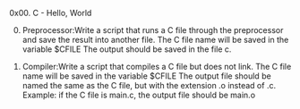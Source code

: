 
0x00. C - Hello, World

0. Preprocessor:Write a script that runs a C file through the preprocessor and save the result into another file.
The C file name will be saved in the variable $CFILE
The output should be saved in the file c.

1. Compiler:Write a script that compiles a C file but does not link.
The C file name will be saved in the variable $CFILE
The output file should be named the same as the C file, but with the extension .o instead of .c.
Example: if the C file is main.c, the output file should be main.o
